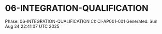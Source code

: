 # 06-INTEGRATION-QUALIFICATION
Phase: 06-INTEGRATION-QUALIFICATION
CI: CI-AP001-001
Generated: Sun Aug 24 22:41:07 UTC 2025
